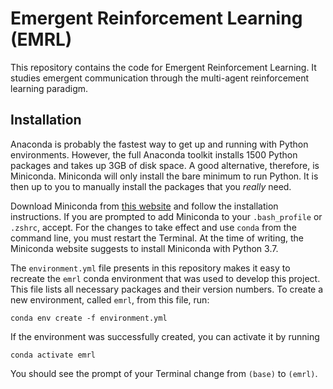 # Emergent Reinforcement Learning (EMRL)

This repository contains the code for Emergent Reinforcement Learning. It studies emergent communication through the multi-agent reinforcement learning paradigm.

## Installation

Anaconda is probably the fastest way to get up and running with Python environments. However, the full Anaconda toolkit installs 1500 Python packages and takes up 3GB of disk space. A good alternative, therefore, is Miniconda. Miniconda will only install the bare minimum to run Python. It is then up to you to manually install the packages that you _really_ need.

Download Miniconda from [this website](https://docs.conda.io/en/latest/miniconda.html) and follow the installation instructions. If you are prompted to add Miniconda to your `.bash_profile` or `.zshrc`, accept. For the changes to take effect and use `conda` from the command line, you must restart the Terminal. At the time of writing, the Miniconda website suggests to install Miniconda with Python 3.7.

The `environment.yml` file presents in this repository makes it easy to recreate the `emrl` conda environment that was used to develop this project. This file lists all necessary packages and their version numbers. To create a new environment, called `emrl`, from this file, run:

`conda env create -f environment.yml`

If the environment was successfully created, you can activate it by running

`conda activate emrl`

You should see the prompt of your Terminal change from `(base)` to `(emrl)`.
